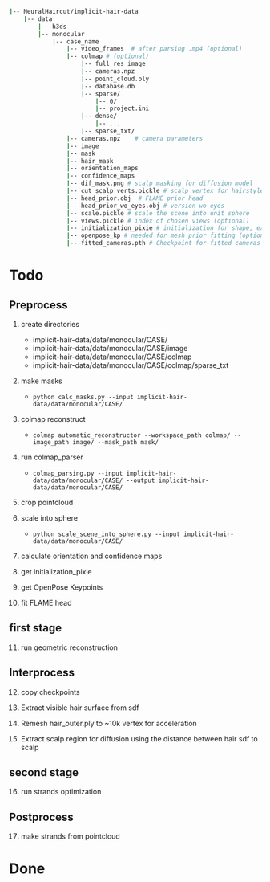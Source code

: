 ```bash
|-- NeuralHaircut/implicit-hair-data
    |-- data
        |-- h3ds
        |-- monocular
            |-- case_name
                |-- video_frames  # after parsing .mp4 (optional)
                |-- colmap # (optional) 
                    |-- full_res_image
                    |-- cameras.npz
                    |-- point_cloud.ply
                    |-- database.db
                    |-- sparse/
                        |-- 0/
                        |-- project.ini
                    |-- dense/
                        |-- ...
                    |-- sparse_txt/
                |-- cameras.npz    # camera parameters
                |-- image
                |-- mask
                |-- hair_mask
                |-- orientation_maps
                |-- confidence_maps
                |-- dif_mask.png # scalp masking for diffusion model
                |-- cut_scalp_verts.pickle # scalp vertex for hairstyle
                |-- head_prior.obj  # FLAME prior head
                |-- head_prior_wo_eyes.obj # version wo eyes
                |-- scale.pickle # scale the scene into unit sphere
                |-- views.pickle # index of chosen views (optional)
                |-- initialization_pixie # initialization for shape, expression, pose, ...
                |-- openpose_kp # needed for mesh prior fitting (optional)   
                |-- fitted_cameras.pth # Checkpoint for fitted cameras (optional)

```
# Todo

## Preprocess

1. create directories  
    - implicit-hair-data/data/monocular/CASE/  
    - implicit-hair-data/data/monocular/CASE/image  
    - implicit-hair-data/data/monocular/CASE/colmap  
    - implicit-hair-data/data/monocular/CASE/colmap/sparse_txt

2. make masks  
    - `python calc_masks.py --input implicit-hair-data/data/monocular/CASE/`

3. colmap reconstruct  
    - `colmap automatic_reconstructor --workspace_path colmap/ --image_path image/ --mask_path mask/`  

4. run colmap_parser  
    - `colmap_parsing.py --input implicit-hair-data/data/monocular/CASE/ --output implicit-hair-data/data/monocular/CASE/`  

5. crop pointcloud  

6. scale into sphere  
    - `python scale_scene_into_sphere.py --input implicit-hair-data/data/monocular/CASE/`  

7. calculate orientation and confidence maps  


8. get initialization_pixie  


9. get OpenPose Keypoints  


10. fit FLAME head  


## first stage

11. run geometric reconstruction  


## Interprocess

12. copy checkpoints  


13. Extract visible hair surface from sdf  


14. Remesh hair_outer.ply to ~10k vertex for acceleration  


15. Extract scalp region for diffusion using the distance between hair sdf to scalp  


## second stage

16. run strands optimization


## Postprocess

17. make strands from pointcloud


# Done